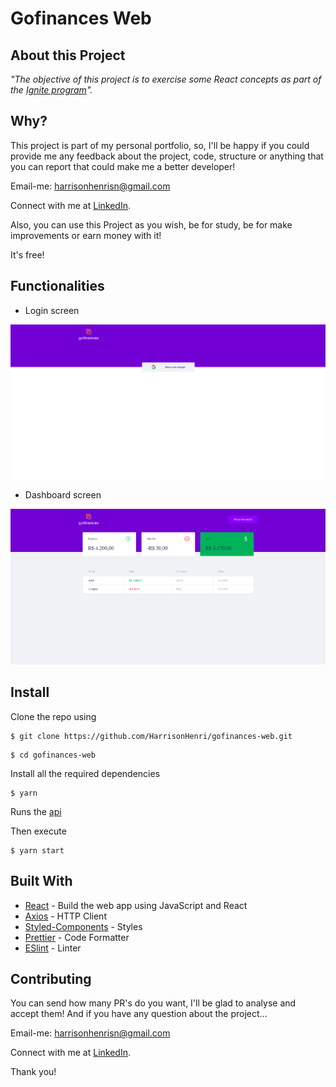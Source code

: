 # Gofinances Web

## About this Project

_"The objective of this project is to exercise some React concepts as part of the [Ignite program](https://rocketseat.com.br/ignite)"._

## Why?

This project is part of my personal portfolio, so, I'll be happy if you could provide me any feedback about the project, code, structure or anything that you can report that could make me a better developer!

Email-me: harrisonhenrisn@gmail.com

Connect with me at [LinkedIn](https://linkedin.com/in/harrison-henri-dos-santos-nascimento).

Also, you can use this Project as you wish, be for study, be for make improvements or earn money with it!

It's free!

## Functionalities

- Login screen

![](assets/Login.png)

- Dashboard screen

![](assets/dashboard.png)


## Install

Clone the repo using

```
$ git clone https://github.com/HarrisonHenri/gofinances-web.git
```

```
$ cd gofinances-web
```

Install all the required dependencies

```
$ yarn
```

Runs the [api](https://github.com/HarrisonHenri/finapi)

Then execute

```
$ yarn start
```

## Built With

- [React](https://github.com/facebook/react) - Build the web app using JavaScript and React
- [Axios](https://github.com/axios/axios) - HTTP Client
- [Styled-Components](https://www.styled-components.com/) - Styles
- [Prettier](https://prettier.io/) - Code Formatter
- [ESlint](https://eslint.org/) - Linter

## Contributing

You can send how many PR's do you want, I'll be glad to analyse and accept them! And if you have any question about the project...

Email-me: harrisonhenrisn@gmail.com

Connect with me at [LinkedIn](https://linkedin.com/in/harrison-henri-dos-santos-nascimento-a6ba33112).

Thank you!
